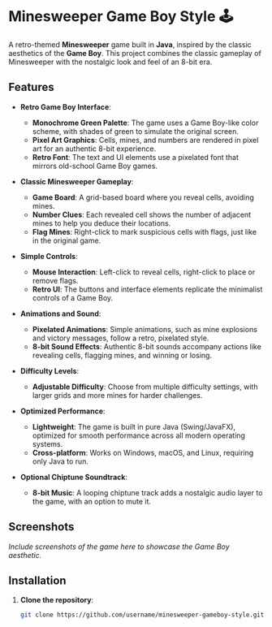 # Minesweeper Game Boy Style 🕹

A retro-themed **Minesweeper** game built in **Java**, inspired by the classic aesthetics of the **Game Boy**. This project combines the classic gameplay of Minesweeper with the nostalgic look and feel of an 8-bit era.

## Features

- **Retro Game Boy Interface**:
  - **Monochrome Green Palette**: The game uses a Game Boy-like color scheme, with shades of green to simulate the original screen.
  - **Pixel Art Graphics**: Cells, mines, and numbers are rendered in pixel art for an authentic 8-bit experience.
  - **Retro Font**: The text and UI elements use a pixelated font that mirrors old-school Game Boy games.

- **Classic Minesweeper Gameplay**:
  - **Game Board**: A grid-based board where you reveal cells, avoiding mines.
  - **Number Clues**: Each revealed cell shows the number of adjacent mines to help you deduce their locations.
  - **Flag Mines**: Right-click to mark suspicious cells with flags, just like in the original game.

- **Simple Controls**:
  - **Mouse Interaction**: Left-click to reveal cells, right-click to place or remove flags.
  - **Retro UI**: The buttons and interface elements replicate the minimalist controls of a Game Boy.

- **Animations and Sound**:
  - **Pixelated Animations**: Simple animations, such as mine explosions and victory messages, follow a retro, pixelated style.
  - **8-bit Sound Effects**: Authentic 8-bit sounds accompany actions like revealing cells, flagging mines, and winning or losing.

- **Difficulty Levels**:
  - **Adjustable Difficulty**: Choose from multiple difficulty settings, with larger grids and more mines for harder challenges.

- **Optimized Performance**:
  - **Lightweight**: The game is built in pure Java (Swing/JavaFX), optimized for smooth performance across all modern operating systems.
  - **Cross-platform**: Works on Windows, macOS, and Linux, requiring only Java to run.

- **Optional Chiptune Soundtrack**:
  - **8-bit Music**: A looping chiptune track adds a nostalgic audio layer to the game, with an option to mute it.

## Screenshots

_Include screenshots of the game here to showcase the Game Boy aesthetic._

## Installation

1. **Clone the repository**:
   ```bash
   git clone https://github.com/username/minesweeper-gameboy-style.git
